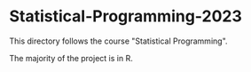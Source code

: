 # Statistical-Programming-2023
This directory follows the course "Statistical Programming". 

The majority of the project is in R.
